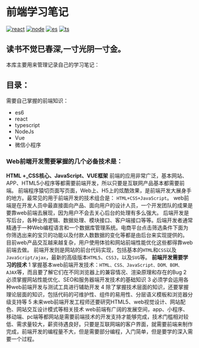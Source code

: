 # 前端学习笔记
[![react](https://img.shields.io/badge/React->v16.8-%2361DAFB?logo=react)](https://react.docschina.org/)
[![node](https://img.shields.io/badge/Node-v16.14.2-%23339933?logo=node.js)](http://nodejs.cn/api/fs.html#filehandlewritefiledata-options)
[![es](https://img.shields.io/badge/ECMAScript-v4.5-%23F7DF1E?logo=javascript)](https://es6.ruanyifeng.com/)
[![ts](https://img.shields.io/badge/TS-v4.5-%233178C6?logo=typescript)](https://www.tslang.cn/index.html)

读书不觉已春深,一寸光阴一寸金。
----
本库主要用来管理记录自己的学习笔记：

目录：
---

需要自己掌握的前端知识：
+ es6
+ react 
+ typescript
+ NodeJs
+ Vue
+ 微信小程序

### Web前端开发需要掌握的几个必备技术是：
**HTML +_CSS核心、JavaScript、VUE框架**
前端的应用非常广泛，基本网站、APP、HTML5小程序等都需要前端开发，所以只要是互联网产品基本都需要前端。
前端程序猿切页面写页面，Web上、H5上的炫酷效果，是前端开发大展身手的地方。最常见的用于前端开发的技术组合是：
`HTML+CSS+JavaScript`。
web前端是在开发人员中最直接面向产品、面向用户的设计人员，一个开发团队的成果是要靠web前端去展现，因为用户不会去关心后台的处理有多么强大。
后端开发是写后台，各种业务逻辑、数据处理、模块接口、客户端接口等等。后端开发者通常精通于一种Web编程语言和一个数据库管理系统。电商平台点击筛选条件下面为你筛选出来的宝贝的功能以及付款人数数据的变化等都是由后台来实现提供的。
目前web产品交互越来越复杂，用户使用体验和网站前端性能优化这些都得靠web前端去做。
前端开发则是网站的前台代码实现，包括基本的`HTML`和`CSS`以及`JavaScript/ajax`，最新的高级版本`HTML5`、`CSS3`，以及`SVG`等。
**前端开发需要学习的技术**
1 掌握基本web前端开发技术：`HTML、CSS、JavaScript、DOM、BOM、AJAX`等，而且要了解它们在不同浏览器上的兼容情况、渲染原理和存在的Bug
2 必须掌握网站性能优化、SEO和服务器端开发技术的基础知识
3 必须学会运用各种web前端开发与测试工具进行辅助开发
4 除了掌握技术层面的知识，还要掌握理论层面的知识，包括代码的可维护性、组件的易用性、分层语义模板和浏览器分级支持等
5 未来web前端开发工程师还要研究HTML5、web视觉设计、网站配色、网站交互设计模式等相关技术
web前端有广阔的发展空间，app、小程序、移动端、pc端等都网站是需要前端技术的开发支持才能够完成，技术门槛相对较低、需求量较大，薪资待遇良好。只要是互联网端的客户界面，就需要前端来制作完成，前端开发的编程量不大，但是需要部分编程，入门简单，但是要学的深入需要一个过程。
